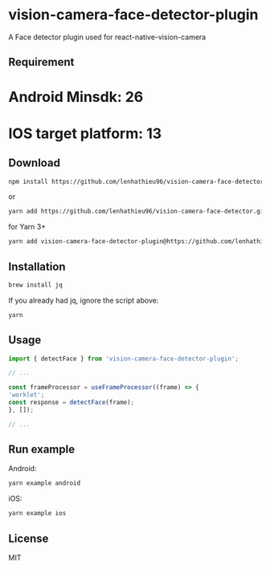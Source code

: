 # vision-camera-face-detector-plugin

A Face detector plugin used for react-native-vision-camera

## Requirement
# Android Minsdk: 26
# IOS target platform: 13

## Download

```sh
npm install https://github.com/lenhathieu96/vision-camera-face-detector.git
```
or

```sh
yarn add https://github.com/lenhathieu96/vision-camera-face-detector.git
```

for Yarn 3+

```sh
yarn add vision-camera-face-detector-plugin@https://github.com/lenhathieu96/vision-camera-face-detector.git
```

## Installation


```sh
brew install jq
```
If you already had jq, ignore the script above:

```sh 
yarn
```

## Usage

```js
import { detectFace } from 'vision-camera-face-detector-plugin';

// ...

const frameProcessor = useFrameProcessor((frame) => {
'worklet';
const response = detectFace(frame);
}, []);

// ...
```

## Run example

Android:
```sh 
yarn example android
```

iOS:
```sh 
yarn example ios
```

## License

MIT
